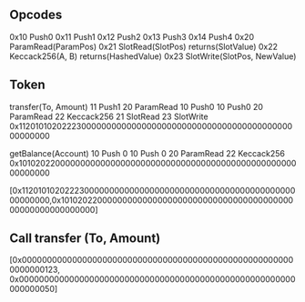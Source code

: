 ## Opcodes

0x10 Push0
0x11 Push1
0x12 Push2
0x13 Push3
0x14 Push4
0x20 ParamRead(ParamPos)
0x21 SlotRead(SlotPos) returns(SlotValue)
0x22 Keccack256(A, B) returns(HashedValue)
0x23 SlotWrite(SlotPos, NewValue)

## Token

transfer(To, Amount)
11 Push1
20 ParamRead
10 Push0
10 Push0
20 ParamRead
22 Keccack256
21 SlotRead
23 SlotWrite
0x1120101020222300000000000000000000000000000000000000000000000000

getBalance(Account)
10 Push 0
10 Push 0
20 ParamRead
22 Keccack256
0x1010202200000000000000000000000000000000000000000000000000000000

[0x1120101020222300000000000000000000000000000000000000000000000000,0x1010202200000000000000000000000000000000000000000000000000000000]

## Call transfer (To, Amount)

[0x0000000000000000000000000000000000000000000000000000000000000123,
0x0000000000000000000000000000000000000000000000000000000000000050]